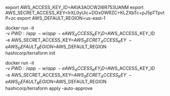 
export AWS_ACCESS_KEY_ID=AKIA3AOCW2I6R753UANM
export AWS_SECRET_ACCESS_KEY=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
export AWS_DEFAULT_REGION=us-east-1

docker run -it \
  -v ${PWD}:/app \
  -w /app \
  -e AWS_ACCESS_KEY_ID=$AWS_ACCESS_KEY_ID \
  -e AWS_SECRET_ACCESS_KEY=$AWS_SECRET_ACCESS_KEY \
  -e AWS_DEFAULT_REGION=$AWS_DEFAULT_REGION \
  hashicorp/terraform init

docker run -it \
  -v ${PWD}:/app \
  -w /app \
  -e AWS_ACCESS_KEY_ID=$AWS_ACCESS_KEY_ID \
  -e AWS_SECRET_ACCESS_KEY=$AWS_SECRET_ACCESS_KEY \
  -e AWS_DEFAULT_REGION=$AWS_DEFAULT_REGION \
  hashicorp/terraform apply -auto-approve